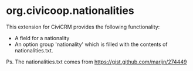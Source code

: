 org.civicoop.nationalities
==========================

This extension for CiviCRM provides the following functionality:

- A field for a nationality
- An option group 'nationality' which is filled with the contents of nationalities.txt.

Ps. The nationalities.txt comes from https://gist.github.com/marijn/274449
